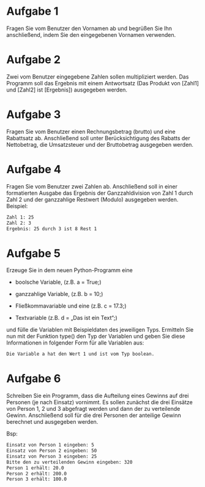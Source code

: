 # Aufgabe 1
Fragen Sie vom Benutzer den Vornamen ab und begrüßen Sie Ihn anschließend, indem Sie den eingegebenen Vornamen verwenden.

# Aufgabe 2
Zwei vom Benutzer eingegebene Zahlen sollen multipliziert werden. Das Programm soll das Ergebnis mit einem Antwortsatz (Das Produkt von [Zahl1] und [Zahl2] ist [Ergebnis]) ausgegeben werden.

# Aufgabe 3
Fragen Sie vom Benutzer einen Rechnungsbetrag (brutto) und eine Rabattsatz ab. Anschließend soll unter Berücksichtigung des Rabatts der Nettobetrag, die Umsatzsteuer und der Bruttobetrag ausgegeben werden.

# Aufgabe 4
Fragen Sie vom Benutzer zwei Zahlen ab. Anschließend soll in einer formatierten Ausgabe das Ergebnis der Ganzzahldivision von Zahl 1 durch Zahl 2 und der ganzzahlige Restwert (Modulo) ausgegeben werden.
Beispiel:
```bash
Zahl 1: 25
Zahl 2: 3
Ergebnis: 25 durch 3 ist 8 Rest 1
```

# Aufgabe 5
Erzeuge Sie in dem neuen Python-Programm eine

- boolsche Variable, (z.B. a = True;)

- ganzzahlige Variable, (z.B. b = 10;)

- Fließkommavariable und eine (z.B. c = 17.3;)

- Textvariable (z.B. d = „Das ist ein Text“;)

und fülle die Variablen mit Beispieldaten des jeweiligen Typs. Ermitteln Sie nun mit der Funktion type() den Typ der Variablen und geben Sie diese Informationen in folgender Form für alle Variablen aus:
```bash
Die Variable a hat den Wert 1 und ist vom Typ boolean.
```

# Aufgabe 6
Schreiben Sie ein Programm, dass die Aufteilung eines Gewinns auf drei Personen (je nach Einsatz) vornimmt. Es sollen zunächst die drei Einsätze von Person 1, 2 und 3 abgefragt werden und dann der zu verteilende Gewinn. Anschließend soll für die drei Personen der anteilige Gewinn berechnet und ausgegeben werden.

Bsp:
```bash
Einsatz von Person 1 eingeben: 5
Einsatz von Person 2 eingeben: 50
Einsatz von Person 3 eingeben: 25
Bitte den zu verteilenden Gewinn eingeben: 320
Person 1 erhält: 20.0
Person 2 erhält: 200.0
Person 3 erhält: 100.0
```
